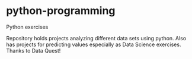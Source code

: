 # python-programming
Python exercises

Repository holds projects analyzing different data sets using python. Also has projects for predicting values especially as Data Science exercises. Thanks to Data Quest!
